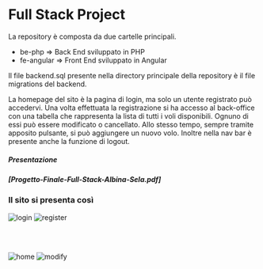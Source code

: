 <h1>Full Stack Project</h1>

<p>La repository è composta da due cartelle principali.</p>

- be-php        => Back End sviluppato in PHP
- fe-angular    => Front End sviluppato in Angular

<p>Il file backend.sql presente nella directory principale della repository è il file migrations del backend.</p>

<p>
La homepage del sito è la pagina di login, ma solo un utente registrato può accedervi.
Una volta effettuata la registrazione si ha accesso al back-office con una tabella
che rappresenta la lista di tutti i voli disponibili. Ognuno di essi può essere modificato o cancellato. Allo stesso tempo, sempre tramite apposito pulsante, si può aggiungere un nuovo volo.
Inoltre nella nav bar è presente anche la funzione di logout.
</p>


<h5>Presentazione<h5>
[Progetto-Finale-Full-Stack-Albina-Sela.pdf]

  <h3> Il sito si presenta così </h3>
  
![login](https://user-images.githubusercontent.com/102250096/179517287-21ad52cd-5025-42fc-a8c4-d786bf69ba17.PNG)
![register](https://user-images.githubusercontent.com/102250096/179517293-7f36d4b7-fa7b-49f9-8552-2ccf72d0f4a1.PNG)
  
<br><br>
  
![home](https://user-images.githubusercontent.com/102250096/179517303-df2522ff-7ced-42f2-92ef-8d289ad7c107.PNG)
![modify](https://user-images.githubusercontent.com/102250096/179517318-5316dd4a-e443-4bfe-9c76-ef0401c84535.PNG)
